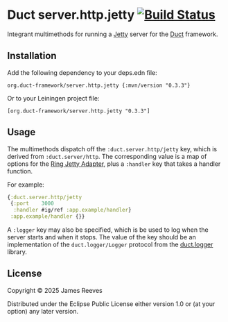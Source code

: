 # Duct server.http.jetty [![Build Status](https://github.com/duct-framework/server.http.jetty/actions/workflows/test.yml/badge.svg)](https://github.com/duct-framework/server.http.jetty/actions/workflows/test.yml)

Integrant multimethods for running a [Jetty][] server for the [Duct][]
framework.

[jetty]: https://eclipse.org/jetty/
[duct]: https://github.com/duct-framework/duct

## Installation

Add the following dependency to your deps.edn file:

    org.duct-framework/server.http.jetty {:mvn/version "0.3.3"}

Or to your Leiningen project file:

    [org.duct-framework/server.http.jetty "0.3.3"]

## Usage

The multimethods dispatch off the `:duct.server.http/jetty` key, which
is derived from `:duct.server/http`. The corresponding value is a map
of options for the [Ring Jetty Adapter][], plus a `:handler` key that
takes a handler function.

For example:

```clojure
{:duct.server.http/jetty
 {:port    3000
  :handler #ig/ref :app.example/handler}
 :app.example/handler {}}
```

A `:logger` key may also be specified, which is be used to log when the
server starts and when it stops. The value of the key should be an
implementation of the `duct.logger/Logger` protocol from the
[duct.logger][] library.

[ring jetty adapter]: https://ring-clojure.github.io/ring/ring.adapter.jetty.html
[duct.logger]: https://github.com/duct-framework/logger

## License

Copyright © 2025 James Reeves

Distributed under the Eclipse Public License either version 1.0 or (at
your option) any later version.

